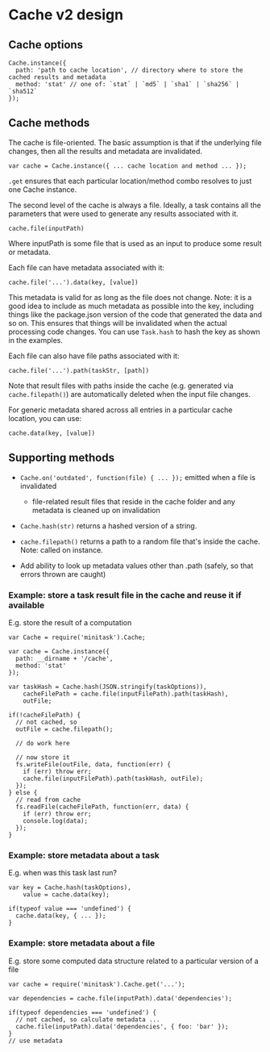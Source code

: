 # Cache v2 design

## Cache options

    Cache.instance({
      path: 'path to cache location', // directory where to store the cached results and metadata
      method: 'stat' // one of: `stat` | `md5` | `sha1` | `sha256` | `sha512`
    });

## Cache methods

The cache is file-oriented. The basic assumption is that if the underlying file changes, then all the results and metadata are invalidated.

    var cache = Cache.instance({ ... cache location and method ... });

`.get` ensures that each particular location/method combo resolves to just one Cache instance.

The second level of the cache is always a file. Ideally, a task contains all the parameters that were used to generate any results associated with it.

    cache.file(inputPath)

Where inputPath is some file that is used as an input to produce some result or metadata.

Each file can have metadata associated with it:

    cache.file('...').data(key, [value])

This metadata is valid for as long as the file does not change. Note: it is a good idea to include as much metadata as possible into the key, including things like the package.json version of the code that generated the data and so on. This ensures that things will be invalidated when the actual processing code changes. You can use `Task.hash` to hash the key as shown in the examples.

Each file can also have file paths associated with it:

    cache.file('...').path(taskStr, [path])

Note that result files with paths inside the cache (e.g. generated via `cache.filepath()`) are automatically deleted when the input file changes.

For generic metadata shared across all entries in a particular cache location, you can use:

    cache.data(key, [value])

## Supporting methods

- `Cache.on('outdated', function(file) { ... });` emitted when a file is invalidated
  - file-related result files that reside in the cache folder and any metadata is cleaned up on invalidation
- `Cache.hash(str)` returns a hashed version of a string.
- `cache.filepath()` returns a path to a random file that's inside the cache. Note: called on instance.

- Add ability to look up metadata values other than .path (safely, so that errors thrown are caught)

### Example: store a task result file in the cache and reuse it if available

E.g. store the result of a computation

    var Cache = require('minitask').Cache;

    var cache = Cache.instance({
      path: __dirname + '/cache',
      method: 'stat'
    });

    var taskHash = Cache.hash(JSON.stringify(taskOptions)),
        cacheFilePath = cache.file(inputFilePath).path(taskHash),
        outFile;

    if(!cacheFilePath) {
      // not cached, so
      outFile = cache.filepath();

      // do work here

      // now store it
      fs.writeFile(outFile, data, function(err) {
        if (err) throw err;
        cache.file(inputFilePath).path(taskHash, outFile);
      });
    } else {
      // read from cache
      fs.readFile(cacheFilePath, function(err, data) {
        if (err) throw err;
        console.log(data);
      });
    }

### Example: store metadata about a task

E.g. when was this task last run?

    var key = Cache.hash(taskOptions),
        value = cache.data(key);

    if(typeof value === 'undefined') {
      cache.data(key, { ... });
    }

### Example: store metadata about a file

E.g. store some computed data structure related to a particular version of a file

    var cache = require('minitask').Cache.get('...');

    var dependencies = cache.file(inputPath).data('dependencies');

    if(typeof dependencies === 'undefined') {
      // not cached, so calculate metadata ...
      cache.file(inputPath).data('dependencies', { foo: 'bar' });
    }
    // use metadata


